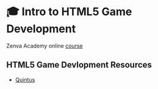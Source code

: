 # :mortar_board: Intro to HTML5 Game Development

Zenva Academy online [course](https://academy.zenva.com/course/intro-to-html5-game-development/)

## HTML5 Game Devlopment Resources

- [Quintus](http://www.html5quintus.com/)
